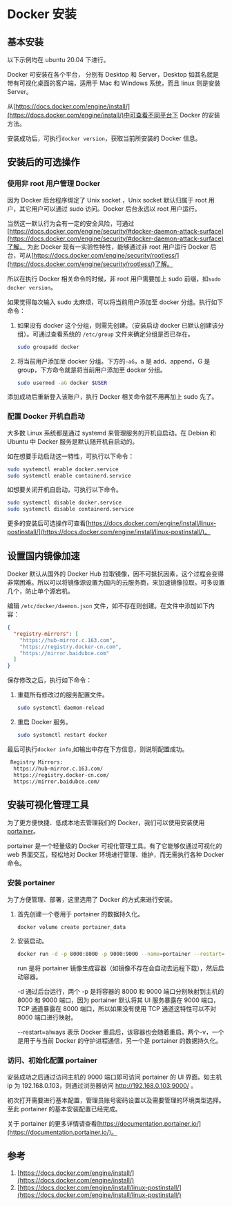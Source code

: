 # Docker 安装

## 基本安装

以下示例均在 ubuntu 20.04 下进行。

Docker 可安装在各个平台， 分别有 Desktop 和 Server，Desktop 如其名就是带有可视化桌面的客户端，适用于 Mac 和 Windows 系统，而且 linux 则是安装 Server。

从[https://docs.docker.com/engine/install/](https://docs.docker.com/engine/install/)中可查看不同平台下 Docker 的安装方法。

安装成功后，可执行`docker version`，获取当前所安装的 Docker 信息。

## 安装后的可选操作

### 使用非 root 用户管理 Docker

因为 Docker 后台程序绑定了 Unix socket ，Unix socket 默认归属于 root 用户，其它用户可以通过 sudo 访问。Docker 后台永远以 root 用户运行。

当然这一默认行为会有一定的安全风险，可通过[https://docs.docker.com/engine/security/#docker-daemon-attack-surface](https://docs.docker.com/engine/security/#docker-daemon-attack-surface)了解，
为此 Docker 现有一实验性特性，能够通过非 root 用户运行 Docker 后台，可从[https://docs.docker.com/engine/security/rootless/](https://docs.docker.com/engine/security/rootless/)了解。

所以在执行 Docker 相关命令的时候，非 root 用户需要加上 sudo 前缀，如`sudo docker version`。

如果觉得每次输入 sudo 太麻烦，可以将当前用户添加至 docker 分组。执行如下命令：

1. 如果没有 docker 这个分组，则需先创建。（安装启动 docker 已默认创建该分组）。可通过查看系统的 `/etc/group` 文件来确定分组是否已存在。

   ```sh
   sudo groupadd docker
   ```

2. 将当前用户添加至 docker 分组。下方的`-aG`，a 是 add、append，G 是 group，下方命令就是将当前用户添加至 docker 分组。

   ```sh
   sudo usermod -aG docker $USER
   ```

添加成功后重新登入该账户，执行 Docker 相关命令就不用再加上 sudo 先了。

### 配置 Docker 开机自启动

大多数 Linux 系统都是通过 systemd 来管理服务的开机自启动。在 Debian 和 Ubuntu 中 Docker 服务是默认随开机自启动的。

如在想要手动启动这一特性，可执行以下命令：

```sh
sudo systemctl enable docker.service
sudo systemctl enable containerd.service
```

如想要关闭开机自启动，可执行以下命令。

```sh
sudo systemctl disable docker.service
sudo systemctl disable containerd.service
```

更多的安装后可选操作可查看[https://docs.docker.com/engine/install/linux-postinstall/](https://docs.docker.com/engine/install/linux-postinstall/)。

## 设置国内镜像加速

Docker 默认从国外的 Docker Hub 拉取镜像，因不可抵抗因素，这个过程会变得非常困难。所以可以将镜像源设置为国内的云服务商，来加速镜像拉取。可多设置几个，防止单个源宕机。

编辑 `/etc/docker/daemon.json` 文件，如不存在则创建。在文件中添加如下内容：

```json
{
  "registry-mirrors": [
    "https://hub-mirror.c.163.com",
    "https://registry.docker-cn.com",
    "https://mirror.baidubce.com"
  ]
}
```

保存修改之后，执行如下命令：

1. 重载所有修改过的服务配置文件。

   ```sh
   sudo systemctl daemon-reload
   ```

2. 重启 Docker 服务。

   ```sh
   sudo systemctl restart docker
   ```

最后可执行`docker info`,如输出中存在下方信息，则说明配置成功。

```sh
 Registry Mirrors:
  https://hub-mirror.c.163.com/
  https://registry.docker-cn.com/
  https://mirror.baidubce.com/
```

## 安装可视化管理工具

为了更方便快捷、低成本地去管理我们的 Docker，我们可以使用安装使用[portainer](https://github.com/portainer/portainer)。

portainer 是一个轻量级的 Docker 可视化管理工具。有了它能够仅通过可视化的 web 界面交互，轻松地对 Docker 环境进行管理、维护，而无需执行各种 Docker 命令。

### 安装 portainer

为了方便管理、部署，这里选用了 Docker 的方式来进行安装。

1. 首先创建一个卷用于 portainer 的数据持久化。

   ```sh
   docker volume create portainer_data
   ```

2. 安装启动。

   ```sh
   docker run -d -p 8000:8000 -p 9000:9000 --name=portainer --restart=always -v /var/run/docker.sock:/var/run/docker.sock -v portainer_data:/data portainer/portainer-ce
   ```

   run 是将 portainer 镜像生成容器（如镜像不存在会自动去远程下载），然后启动容器。

   -d 通过后台运行，两个 -p 是将容器的 8000 和 9000 端口分别映射到主机的 8000 和 9000 端口，因为 portainer 默认将其 UI 服务暴露在 9000 端口，TCP 通道暴露在 8000 端口，所以如果没有使用 TCP 通道这特性可以不对 8000 端口进行映射。

   --restart=always 表示 Docker 重启后，该容器也会随着重启。两个-v，一个是用于与当前 Docker 的守护进程通信，另一个是 portainer 的数据持久化。

### 访问、初始化配置 portainer

安装成功之后通过访问主机的 9000 端口即可访问 portainer 的 UI 界面。如主机 ip 为 192.168.0.103，则通过浏览器访问 http://192.168.0.103:9000/ 。

初次打开需要进行基本配置，管理员账号密码设置以及需要管理的环境类型选择。至此 portainer 的基本安装配置已经完成。

关于 portainer 的更多详情请查看[https://documentation.portainer.io/](https://documentation.portainer.io/)。

## 参考

1. [https://docs.docker.com/engine/install/](https://docs.docker.com/engine/install/)
2. [https://docs.docker.com/engine/install/linux-postinstall/](https://docs.docker.com/engine/install/linux-postinstall/)
